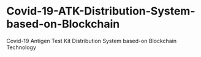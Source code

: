 # Covid-19-ATK-Distribution-System-based-on-Blockchain
Covid-19 Antigen Test Kit Distribution System based-on Blockchain Technology
